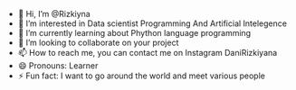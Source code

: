 - 👋 Hi, I’m @Rizkiyna
- 👀 I’m interested in Data scientist Programming And Artificial Intelegence
- 🌱 I’m currently learning about Phython language programming
- 💞️ I’m looking to collaborate on your project
- 📫 How to reach me, you can contact me on Instagram DaniRizkiyana
- 😄 Pronouns: Learner
- ⚡ Fun fact: I want to go around the world and meet various people

<!---
Rizkiyna/Rizkiyna is a ✨ special ✨ repository because its `README.md` (this file) appears on your GitHub profile.
You can click the Preview link to take a look at your changes.
--->
